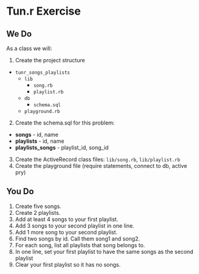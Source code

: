 # Tun.r Exercise

## We Do

As a class we will:

1. Create the project structure
  * `tunr_songs_playlists`
    * `lib`
      * `song.rb`
      * `playlist.rb`
    * `db`
      * `schema.sql`
    * `playground.rb`
2. Create the schema.sql for this problem:
  * **songs** - id, name
  * **playlists** - id, name
  * **playlists_songs** - playlist_id, song_id
3. Create the ActiveRecord class files: `lib/song.rb`, `lib/playlist.rb`
4. Create the playground file (require statements, connect to db, active pry)


## You Do

1. Create five songs.
2. Create 2 playlists.
3. Add at least 4 songs to your first playlist.
4. Add 3 songs to your second playlist in one line.
5. Add 1 more song to your second playlist.
6. Find two songs by id. Call them song1 and song2.
7. For each song, list all playlists that song belongs to.
8. In one line, set your first playlist to have the same songs as the second
   playlist
9. Clear your first playlist so it has no songs.

